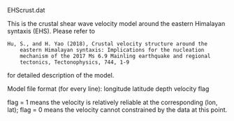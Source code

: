 EHScrust.dat

This is the crustal shear wave velocity model around the eastern Himalayan syntaxis (EHS).
Please refer to 

	Hu, S., and H. Yao (2018), Crustal velocity structure around the 
		eastern Himalayan syntaxis: Implications for the nucleation
		mechanism of the 2017 Ms 6.9 Mainling earthquake and regional
		tectonics, Tectonophysics, 744, 1-9

for detailed description of the model.

Model file format (for every line):
longitude latitude depth velocity flag

flag = 1 means the velocity is relatively reliable at the corresponding (lon, lat);
flag = 0 means the velocity cannot constrained by the data at this point.

	
